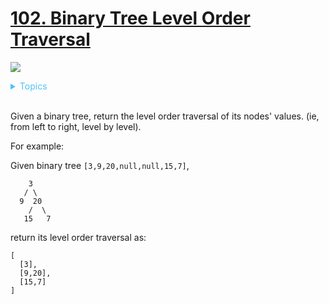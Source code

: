 # [102. Binary Tree Level Order Traversal](https://leetcode.com/problems/binary-tree-level-order-traversal/description/)

![](https://img.shields.io/badge/Difficulty-Medium-F8AF40.svg)

<details>
<summary style="color:#4FC3F7">Topics</summary>

* [`Tree`](https://leetcode.com/tag/tree/)
* [`Breadth-first Search`](https://leetcode.com/tag/breadth-first-search/)

</details>
<br />

Given a binary tree, return the level order traversal of its nodes' values. (ie, from left to right, level by level).

For example:

Given binary tree `[3,9,20,null,null,15,7]`,

        3
       / \
      9  20
        /  \
       15   7

return its level order traversal as:

    [
      [3],
      [9,20],
      [15,7]
    ]